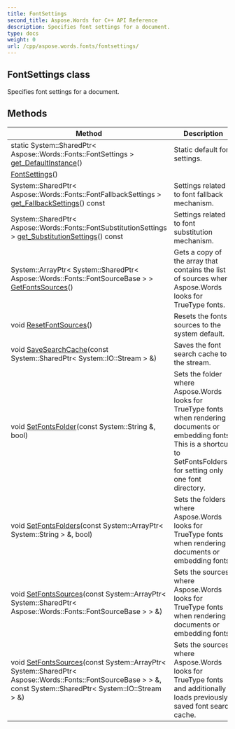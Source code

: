 ```yaml
---
title: FontSettings
second_title: Aspose.Words for C++ API Reference
description: Specifies font settings for a document. 
type: docs
weight: 0
url: /cpp/aspose.words.fonts/fontsettings/
---
```

## FontSettings class


Specifies font settings for a document. 

## Methods

| Method | Description |
| --- | --- |
| static System::SharedPtr< Aspose::Words::Fonts::FontSettings > [get_DefaultInstance](./get_defaultinstance/)() | Static default font settings.  |
|  [FontSettings](./fontsettings/)() |  |
| System::SharedPtr< Aspose::Words::Fonts::FontFallbackSettings > [get_FallbackSettings](./get_fallbacksettings/)() const | Settings related to font fallback mechanism.  |
| System::SharedPtr< Aspose::Words::Fonts::FontSubstitutionSettings > [get_SubstitutionSettings](./get_substitutionsettings/)() const | Settings related to font substitution mechanism.  |
| System::ArrayPtr< System::SharedPtr< Aspose::Words::Fonts::FontSourceBase > > [GetFontsSources](./getfontssources/)() | Gets a copy of the array that contains the list of sources where Aspose.Words looks for TrueType fonts.  |
| void [ResetFontSources](./resetfontsources/)() | Resets the fonts sources to the system default.  |
| void [SaveSearchCache](./savesearchcache/)(const System::SharedPtr< System::IO::Stream > &) | Saves the font search cache to the stream.  |
| void [SetFontsFolder](./setfontsfolder/)(const System::String &, bool) | Sets the folder where Aspose.Words looks for TrueType fonts when rendering documents or embedding fonts. This is a shortcut to SetFontsFolders() for setting only one font directory.  |
| void [SetFontsFolders](./setfontsfolders/)(const System::ArrayPtr< System::String > &, bool) | Sets the folders where Aspose.Words looks for TrueType fonts when rendering documents or embedding fonts.  |
| void [SetFontsSources](./setfontssources/)(const System::ArrayPtr< System::SharedPtr< Aspose::Words::Fonts::FontSourceBase > > &) | Sets the sources where Aspose.Words looks for TrueType fonts when rendering documents or embedding fonts.  |
| void [SetFontsSources](./setfontssources/)(const System::ArrayPtr< System::SharedPtr< Aspose::Words::Fonts::FontSourceBase > > &, const System::SharedPtr< System::IO::Stream > &) | Sets the sources where Aspose.Words looks for TrueType fonts and additionally loads previously saved font search cache.  |
